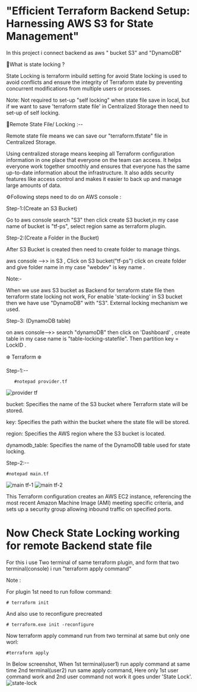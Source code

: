# "Efficient Terraform Backend Setup: Harnessing AWS S3 for State Management"

In this project i connect backend as aws " bucket S3" and "DynamoDB"

🌟What is state locking ?

State Locking is terraform inbuild setting for avoid State locking is used to avoid conflicts and ensure the integrity of Terraform state by preventing concurrent modifications from multiple
users or processes.

Note: Not required to set-up "self locking"  when state file save in local, but if we want to save 'terraform state file' in Centralized Storage then need to set-up of self locking.

🌟Remote State File/ Locking :--

Remote state file means we can save our "terraform.tfstate" file in Centralized Storage.

Using centralized storage means keeping all Terraform configuration information in one place that everyone on the team can access. It helps everyone work together smoothly and ensures that 
everyone has the same up-to-date information about the infrastructure. It also adds security features like access control and makes it easier to back up and manage large amounts of data.


⚙️Following steps need to do on AWS console :

Step-1:(Create an S3 Bucket)

Go to aws console search "S3" then click create S3 bucket,in my case name of bucket is "tf-ps", select region same as terraform plugin.

Step-2:(Create a Folder in the Bucket)

After S3 Bucket is created then need to create folder to manage things.

aws console -->> in S3 , Click on S3 bucket("tf-ps") click on create folder and give folder name in my case "webdev" is key name .

Note:-

When we use aws S3 bucket as Backend for terraform state file then terraform state locking not work, For enable 'state-locking' in S3 bucket then we have use "DynamoDB" with "S3". 
External locking mechanism we used.

Step-3: (DynamoDB table)

on aws console-->> search "dynamoDB" then click on 'Dashboard' , create table in my case name is "table-locking-statefile". 
Then partition key = LockID .



❄️ Terraform ❄️

Step-1:--

       #notepad provider.tf

![provider tf](https://github.com/Pratikshinde55/Terraform-Remote-Backend-state_locking/assets/145910708/eaca1b18-16da-40e0-b2ee-b4212799edf3)

bucket: Specifies the name of the S3 bucket where Terraform state will be stored.

key: Specifies the path within the bucket where the state file will be stored.

region: Specifies the AWS region where the S3 bucket is located.

dynamodb_table: Specifies the name of the DynamoDB table used for state locking.


Step-2:--

    #notepad main.tf

![main tf-1](https://github.com/Pratikshinde55/Terraform-Remote-Backend-state_locking/assets/145910708/69380606-fb4d-4424-b7fc-0c08510a2da9)
![main tf-2](https://github.com/Pratikshinde55/Terraform-Remote-Backend-state_locking/assets/145910708/f0decdb5-5f3b-4b15-a25f-12469d8e14b2)

This Terraform configuration creates an AWS EC2 instance, referencing the most recent Amazon Machine Image (AMI) meeting specific criteria, and sets up a security
group allowing inbound traffic on specified ports.


# Now Check State Locking working for remote Backend state file 
For this i use Two terminal of same terraform plugin, and form that two terminal(console) i run "terraform apply command"

Note : 

For plugin 1st need to run follow command:

    # terraform init
    
And also use to reconfigure precreated 

    # terraform.exe init -reconfigure

Now terraform apply command run from two terminal at same but only one worl:

    #terraform apply

In Below screenshot, When 1st terminal(user1) run apply command at same time 2nd terminal(user2) run same apply command, Here only 1st user command work and 2nd user command not work 
it goes under 'State Lock'.
![state-lock](https://github.com/Pratikshinde55/Terraform-Remote-Backend-state_locking/assets/145910708/6f63d12b-d757-49b2-b05d-f16489f5cb18)










